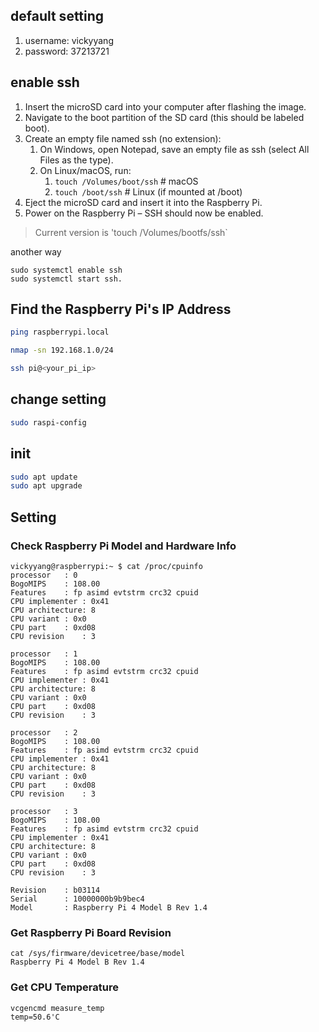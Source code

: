 ## default setting

1. username: vickyyang
2. password: 37213721

## enable ssh

1. Insert the microSD card into your computer after flashing the image.
2. Navigate to the boot partition of the SD card (this should be labeled boot).
3. Create an empty file named ssh (no extension):
   1. On Windows, open Notepad, save an empty file as ssh (select All Files as the type).
   2. On Linux/macOS, run:
      1. `touch /Volumes/boot/ssh` # macOS
      2. `touch /boot/ssh` # Linux (if mounted at /boot)
4. Eject the microSD card and insert it into the Raspberry Pi.
5. Power on the Raspberry Pi – SSH should now be enabled.

> Current version is 'touch /Volumes/bootfs/ssh`

another way

```shell
sudo systemctl enable ssh
sudo systemctl start ssh.
```

## Find the Raspberry Pi's IP Address

```bash
ping raspberrypi.local

nmap -sn 192.168.1.0/24

ssh pi@<your_pi_ip>
```

## change setting

```bash
sudo raspi-config
```

## init

```bash
sudo apt update
sudo apt upgrade
```

## Setting

### Check Raspberry Pi Model and Hardware Info

```shell
vickyyang@raspberrypi:~ $ cat /proc/cpuinfo
processor	: 0
BogoMIPS	: 108.00
Features	: fp asimd evtstrm crc32 cpuid
CPU implementer	: 0x41
CPU architecture: 8
CPU variant	: 0x0
CPU part	: 0xd08
CPU revision	: 3

processor	: 1
BogoMIPS	: 108.00
Features	: fp asimd evtstrm crc32 cpuid
CPU implementer	: 0x41
CPU architecture: 8
CPU variant	: 0x0
CPU part	: 0xd08
CPU revision	: 3

processor	: 2
BogoMIPS	: 108.00
Features	: fp asimd evtstrm crc32 cpuid
CPU implementer	: 0x41
CPU architecture: 8
CPU variant	: 0x0
CPU part	: 0xd08
CPU revision	: 3

processor	: 3
BogoMIPS	: 108.00
Features	: fp asimd evtstrm crc32 cpuid
CPU implementer	: 0x41
CPU architecture: 8
CPU variant	: 0x0
CPU part	: 0xd08
CPU revision	: 3

Revision	: b03114
Serial		: 10000000b9b9bec4
Model		: Raspberry Pi 4 Model B Rev 1.4
```

### Get Raspberry Pi Board Revision

```shell
cat /sys/firmware/devicetree/base/model
Raspberry Pi 4 Model B Rev 1.4
```

### Get CPU Temperature

```shell
vcgencmd measure_temp
temp=50.6'C
```

```shell

```

```shell

```

```shell

```

```shell

```
